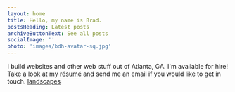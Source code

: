 ```yaml
---
layout: home
title: Hello, my name is Brad.
postsHeading: Latest posts
archiveButtonText: See all posts
socialImage: ''
photo: 'images/bdh-avatar-sq.jpg'
---
```


I build websites and other web stuff out of Atlanta, GA.
I'm available for hire!  Take a look at my [résumé](http://hirebrad.com) and send me an email if you would like to get in touch.
<a href="https://www.huchteman.com/Projects-/Nature-Landscapes/i-xgcvrpw/2/9599a916/X3/20180222-DSC02927-Edit-X3.jpg" data-lightbox="sm-recent" data-title="Mind The Gap" class="ig-thumb-link">landscapes</a>
